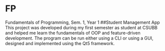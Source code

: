 # FP
Fundamentals of Programming, Sem. 1, Year 1
##Student Management App
This project was developed during my first semester as student at CSUBB and helped me learn the fundamentals of OOP and feature-driven development.
The program can be run either using a CLI or using a GUI, designed and implemented using the Qt5 framework.
